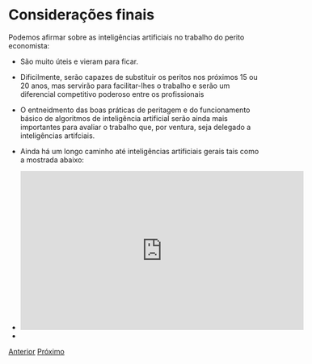 # Considerações finais

Podemos afirmar sobre as inteligências artificiais no trabalho do perito economista:

- São muito úteis e vieram para ficar.
- Dificilmente, serão capazes de substituir os peritos nos próximos 15 ou 20 anos, mas servirão para facilitar-lhes o trabalho e serão um diferencial competitivo poderoso entre os profissionais
- O entneidmento das boas práticas de peritagem e do funcionamento básico de algoritmos de inteligência artificial serão ainda mais importantes para avaliar o trabalho que, por ventura, seja delegado a inteligências artifciais.
- Ainda há um longo caminho até inteligências artificiais gerais tais como a mostrada abaixo:

- <iframe width="560" height="315" src="https://www.youtube.com/embed/2D9FfPyebss?si=zreLSsbEXokOdJhk&amp;clip=UgkxtgjdmSBniV8QE4SkD0pj7jDpFWlE2-jf&amp;clipt=EPirDhiA0w4" title="YouTube video player" frameborder="0" allow="accelerometer; autoplay; clipboard-write; encrypted-media; gyroscope; picture-in-picture; web-share" referrerpolicy="strict-origin-when-cross-origin" allowfullscreen></iframe>
- 
[Anterior](resultados.md)    [Próximo](../index.md)

